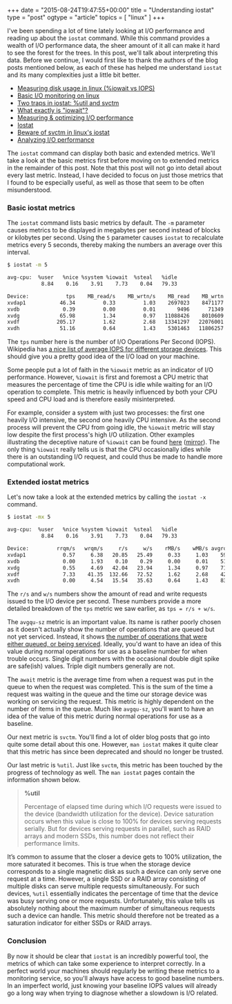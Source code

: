 +++
date = "2015-08-24T19:47:55+00:00"
title = "Understanding iostat"
type = "post"
ogtype = "article"
topics = [ "linux" ]
+++

I've been spending a lot of time lately looking at I/O performance and reading up about the `iostat` command. While this command provides a wealth of I/O performance data, the sheer amount of it all can make it hard to see the forest for the trees. In this post, we'll talk about interpreting this data. Before we continue, I would first like to thank the authors of the blog posts mentioned below, as each of these has helped me understand `iostat` and its many complexities just a little bit better.

* [Measuring disk usage in linux (%iowait vs IOPS)](http://www.thattommyhall.com/2011/02/18/iops-linux-iostat/)
* [Basic I/O monitoring on linux](http://www.pythian.com/blog/basic-io-monitoring-on-linux/)
* [Two traps in iostat: %util and svctm](http://brooker.co.za/blog/2014/07/04/iostat-pct.html)
* [What exactly is "iowait"?](https://blog.pregos.info/wp-content/uploads/2010/09/iowait.txt)
* [Measuring & optimizing I/O performance](https://www.igvita.com/2009/06/23/measuring-optimizing-io-performance/)
* [Iostat](http://dom.as/2009/03/11/iostat/)
* [Beware of svctm in linux's iostat](http://www.xaprb.com/blog/2010/09/06/beware-of-svctm-in-linuxs-iostat/)
* [Analyzing I/O performance](http://www.psce.com/blog/2012/04/18/analyzing-io-performance/)

The `iostat` command can display both basic and extended metrics. We'll take a look at the basic metrics first before moving on to extended metrics in the remainder of this post. Note that this post will not go into detail about every last metric. Instead, I have decided to focus on just those metrics that I found to be especially useful, as well as those that seem to be often misunderstood.

### Basic iostat metrics

The `iostat` command lists basic metrics by default. The `-m` parameter causes metrics to be displayed in megabytes per second instead of blocks or kilobytes per second. Using the `5` parameter causes `iostat` to recalculate metrics every 5 seconds, thereby making the numbers an average over this interval.

```bash
$ iostat -m 5

avg-cpu:  %user   %nice %system %iowait  %steal   %idle
           8.84    0.16    3.91    7.73    0.04   79.33

Device:            tps    MB_read/s    MB_wrtn/s    MB_read    MB_wrtn
xvdap1           46.34         0.33         1.03    2697023    8471177
xvdb              0.39         0.00         0.01       9496      71349
xvdg             65.98         1.34         0.97   11088426    8010609
xvdf            205.17         1.62         2.68   13341297   22076001
xvdh             51.16         0.64         1.43    5301463   11806257
```

The `tps` number here is the number of I/O Operations Per Second (IOPS). Wikipedia has [a nice list of average IOPS for different storage devices](https://en.wikipedia.org/wiki/IOPS#Examples). This should give you a pretty good idea of the I/O load on your machine.

Some people put a lot of faith in the `%iowait` metric as an indicator of I/O performance. However, `%iowait` is first and foremost a CPU metric that measures the percentage of time the CPU is idle while waiting for an I/O operation to complete. This metric is heavily influenced by both your CPU speed and CPU load and is therefore easily misinterpreted.

For example, consider a system with just two processes: the first one heavily I/O intensive, the second one heavily CPU intensive. As the second process will prevent the CPU from going idle, the `%iowait` metric will stay low despite the first process's high I/O utilization. Other examples illustrating the deceptive nature of `%iowait` can be found [here](https://blog.pregos.info/wp-content/uploads/2010/09/iowait.txt) ([mirror](https://gist.github.com/vaneyckt/58028fb0ddbdbf561e60)). The only thing `%iowait` really tells us is that the CPU occasionally idles while there is an outstanding I/O request, and could thus be made to handle more computational work.

### Extended iostat metrics

Let's now take a look at the extended metrics by calling the `iostat -x` command.

```bash
$ iostat -mx 5

avg-cpu:  %user   %nice %system %iowait  %steal   %idle
           8.84    0.16    3.91    7.73    0.04   79.33

Device:         rrqm/s   wrqm/s     r/s     w/s    rMB/s    wMB/s avgrq-sz avgqu-sz   await r_await w_await  svctm  %util
xvdap1            0.57     6.38   20.85   25.49     0.33     1.03    59.86     0.27   17.06   13.15   20.25   1.15   5.33
xvdb              0.00     1.93    0.10    0.29     0.00     0.01    51.06     0.00    7.17    0.33    9.66   0.09   0.00
xvdg              0.55     4.69   42.04   23.94     1.34     0.97    71.89     0.44    6.63    6.82    6.28   1.16   7.67
xvdf              7.33    41.35  132.66   72.52     1.62     2.68    42.87     0.49    2.37    2.79    1.59   0.36   7.42
xvdh              0.00     4.54   15.54   35.63     0.64     1.43    83.04     0.00   10.22    8.39   11.02   1.30   6.68
```

The `r/s` and `w/s` numbers show the amount of read and write requests issued to the I/O device per second. These numbers provide a more detailed breakdown of the `tps` metric we saw earlier, as `tps = r/s + w/s`.

The `avgqu-sz` metric is an important value. Its name is rather poorly chosen as it doesn't actually show the number of operations that are queued but not yet serviced. Instead, it shows [the number of operations that were either queued, or being serviced](http://www.xaprb.com/blog/2010/01/09/how-linux-iostat-computes-its-results). Ideally, you'd want to have an idea of this value during normal operations for use as a baseline number for when trouble occurs. Single digit numbers with the occasional double digit spike are safe(ish) values. Triple digit numbers generally are not.

The `await` metric is the average time from when a request was put in the queue to when the request was completed. This is the sum of the time a request was waiting in the queue and the time our storage device was working on servicing the request. This metric is highly dependent on the number of items in the queue. Much like `avgqu-sz`, you'll want to have an idea of the value of this metric during normal operations for use as a baseline.

Our next metric is `svctm`. You'll find a lot of older blog posts that go into quite some detail about this one. However, `man iostat` makes it quite clear that this metric has since been deprecated and should no longer be trusted.

Our last metric is `%util`. Just like `svctm`, this metric has been touched by the progress of technology as well. The `man iostat` pages contain the information shown below.

> **%util**
>
> Percentage of elapsed time during which I/O requests were issued to the device (bandwidth utilization for the device). Device saturation occurs when this value is close to 100% for devices serving requests serially. But for devices serving requests in parallel, such as RAID arrays and modern SSDs, this number does not reflect their performance limits.

It’s common to assume that the closer a device gets to 100% utilization, the more saturated it becomes. This is true when the storage device corresponds to a single magnetic disk as such a device can only serve one request at a time. However, a single SSD or a RAID array consisting of multiple disks can serve multiple requests simultaneously. For such devices, `%util` essentially indicates the percentage of time that the device was busy serving one or more requests. Unfortunately, this value tells us absolutely nothing about the maximum number of simultaneous requests such a device can handle. This metric should therefore not be treated as a saturation indicator for either SSDs or RAID arrays.

### Conclusion

By now it should be clear that `iostat` is an incredibly powerful tool, the metrics of which can take some experience to interpret correctly. In a perfect world your machines should regularly be writing these metrics to a monitoring service, so you'll always have access to good baseline numbers. In an imperfect world, just knowing your baseline IOPS values will already go a long way when trying to diagnose whether a slowdown is I/O related.
